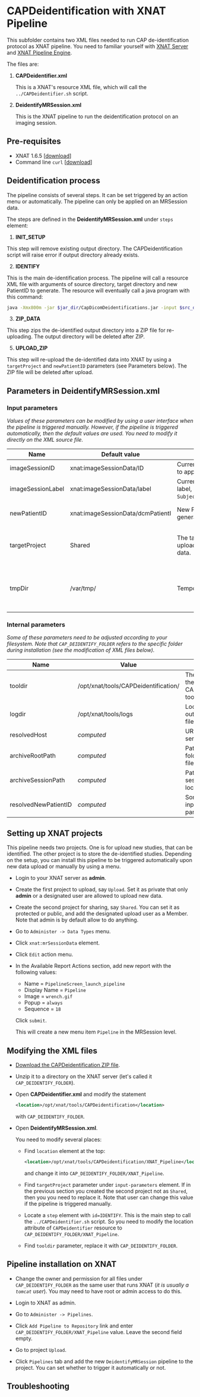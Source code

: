 # CAPDeidentification with XNAT Pipeline

This subfolder contains two XML files needed to run CAP de-identification protocol as XNAT pipeline. You need to familiar yourself with [XNAT Server](http://www.xnat.org) and [XNAT Pipeline Engine](https://wiki.xnat.org/display/XNAT16/Pipeline+Engine).

The files are:

1. **CAPDeidentifier.xml**

   This is a XNAT's resource XML file, which will call the `../CAPDeidentifier.sh` script.

2. **DeidentifyMRSession.xml**

   This is the XNAT pipeline to run the deidentification protocol on an imaging session.

## Pre-requisites

* XNAT 1.6.5 [[download](http://xnat.org/)]
* Command line `curl` [[download](http://curl.haxx.se/)]

## Deidentification process

The pipeline consists of several steps. It can be set triggered by an action menu or automatically. The pipeline can only be applied on an MRSession data.

The steps are defined in the **DeidentifyMRSession.xml** under `steps` element:

1. **INIT_SETUP**

  This step will remove existing output directory. The CAPDeidentification script will raise error if output directory already exists.

2. **IDENTIFY**

  This is the main de-identification process. The pipeline will call a resource XML file with arguments of source directory, target directory and new PatientID to generate. The resource will eventually call a java program with this command:

  ```bash
  java -Xmx800m -jar $jar_dir/CapDicomDeidentifications.jar -input $src_dir -target anonymize metadata -args $target_dir/$new_id $new_id CAP $new_id -recursive
  ```

3. **ZIP_DATA**

  This step zips the de-identified output directory into a ZIP file for re-uploading. The output directory will be deleted after ZIP.

5. **UPLOAD_ZIP**

  This step will re-upload the de-identified data into XNAT by using a `targetProject` and `newPatientID` parameters (see Parameters below). The ZIP file will be deleted after upload.

## Parameters in **DeidentifyMRSession.xml**

### Input parameters
*Values of these parameters can be modified by using a user interface when the pipeline is triggered manually. However, if the pipeline is triggered automatically, then the default values are used. You need to modify it directly on the XML source file.*

| Name | Default value | Description | Action |
| ---- | ------------- | ---- | ------ |
| imageSessionID | xnat:imageSessionData/ID | Current image session ID to apply the pipeline. | **DO NOT MODIFY** |
| imageSessionLabel | xnat:imageSessionData/label | Current image session label, usually `SubjectName_SessionName`. | **DO NOT MODIFY** |
| newPatientID | xnat:imageSessionData/dcmPatientI | New PatientID to be generated. | Change it according to your naming protocol. |
| targetProject | Shared | The target project to upload de-identified data. | Replace it with the project name on your XNAT server to receive de-identified cases. |
| tmpDir | /var/tmp/ | Temporary directory. | Specify a temporary folder to generate the output of CAPDeidentification process. |

### Internal parameters

*Some of these parameters need to be adjusted according to your filesystem. Note that `CAP_DEIDENTIFY_FOLDER` refers to the specific folder during installation (see the modification of XML files below).*

| Name | Value | Description | Modify to |
| ---- | ----- | ----------- | ------ |
| tooldir | /opt/xnat/tools/CAPDeidentification/ | The location where the CAPDeidentification tool is installed. | `CAP_DEIDENTIFY_FOLDER` |
| logdir | /opt/xnat/tools/logs | Location of log, output and error files. | A temporary log files, such as `/var/logs`. |
| resolvedHost | *computed* | URI of the XNAT server. | **DO NOT MODIFY** |
| archiveRootPath | *computed* | Path to the archive folder in the local filesystem. | **DO NOT MODIFY** |
| archiveSessionPath | *computed* | Path to the image session data in the local filesystem. | **DO NOT MODIFY** |
| resolvedNewPatientID | *computed* | Some checks if the input newPatientID parameter is empty. | **DO NOT MODIFY** |

## Setting up XNAT projects

This pipeline needs two projects. One is for upload new studies, that can be identified. The other project is to store the de-identified studies. Depending on the setup, you can install this pipeline to be triggered automatically upon new data upload or manually by using a menu.

* Login to your XNAT server as **admin**.
* Create the first project to upload, say `Upload`. Set it as private that only **admin** or a designated user are allowed to upload new data.
* Create the second project for sharing, say `Shared`. You can set it as protected or public, and add the designated upload user as a Member. Note that admin is by default allow to do anything.
* Go to `Administer -> Data Types` menu.
* Click `xnat:mrSessionData` element.
* Click `Edit` action menu.
* In the Available Report Actions section, add new report with the following values:

  * Name = `PipelineScreen_launch_pipeline`
  * Display Name = `Pipeline`
  * Image = `wrench.gif`
  * Popup = `always`
  * Sequence = `18`

  Click `submit`.

  This will create a new menu item `Pipeline` in the MRSession level.

## Modifying the XML files

* [Download the CAPDeidentification ZIP file](https://github.com/CardiacAtlasProject/CAPDeidentification/archive/master.zip).
* Unzip it to a directory on the XNAT server (let's called it `CAP_DEIDENTIFY_FOLDER`).
* Open **CAPDeidentifier.xml** and modify the statement

  ```xml
  <location>/opt/xnat/tools/CAPDeidentification</location>
  ```

  with `CAP_DEIDENTIFY_FOLDER`.

* Open **DeidentifyMRSession.xml**.

  You need to modify several places:

  * Find `location` element at the top:

    ```xml
    <location>/opt/xnat/tools/CAPDeidentification/XNAT_Pipeline</location>
    ```

    and change it into `CAP_DEIDENTIFY_FOLDER/XNAT_Pipeline`.

  * Find `targetProject` parameter under `input-parameters` element. If in the previous section you created the second project not as `Shared`, then you you need to replace it. Note that user can change this value if the pipeline is triggered manually.

  * Locate a `step` element with `id=IDENTIFY`. This is the main step to call the `../CAPDeidentifier.sh` script. So you need to modify the location attribute of `CAPDeidentifier` resource to `CAP_DEIDENTIFY_FOLDER/XNAT_Pipeline`.

  * Find `tooldir` parameter, replace it with `CAP_DEIDENTIFY_FOLDER`.

## Pipeline installation on XNAT

* Change the owner and permission for all files under `CAP_DEIDENTIFY_FOLDER` as the same user that runs XNAT (*it is usually a `tomcat` user*). You may need to have root or admin access to do this.

* Login to XNAT as admin.

* Go to `Administer -> Pipelines`.

* Click `Add Pipeline to Repository` link and enter `CAP_DEIDENTIFY_FOLDER/XNAT_Pipeline` value. Leave the second field empty.

* Go to project `Upload`.

* Click `Pipelines` tab and add the new `DeidentifyMRSession` pipeline to the project. You can set whether to trigger it automatically or not.

## Troubleshooting
